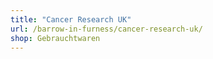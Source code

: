 ```yaml
---
title: "Cancer Research UK"
url: /barrow-in-furness/cancer-research-uk/
shop: Gebrauchtwaren
---
```

